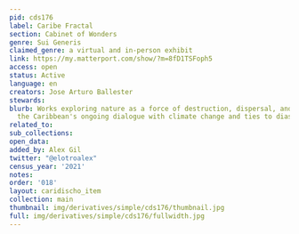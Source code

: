 ```yaml
---
pid: cds176
label: Caribe Fractal
section: Cabinet of Wonders
genre: Sui Generis
claimed_genre: a virtual and in-person exhibit
link: https://my.matterport.com/show/?m=8fD1TSFoph5
access: open
status: Active
language: en
creators: Jose Arturo Ballester
stewards:
blurb: Works exploring nature as a force of destruction, dispersal, and renewal in
  the Caribbean's ongoing dialogue with climate change and ties to diaspora.
related_to:
sub_collections:
open_data:
added_by: Alex Gil
twitter: "@elotroalex"
census_year: '2021'
notes:
order: '018'
layout: caridischo_item
collection: main
thumbnail: img/derivatives/simple/cds176/thumbnail.jpg
full: img/derivatives/simple/cds176/fullwidth.jpg
---
```

